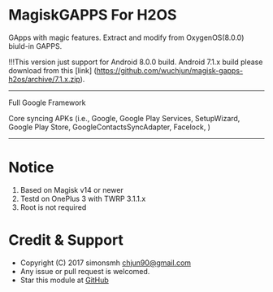 # MagiskGAPPS For H2OS
GApps with magic features. Extract and modify from OxygenOS(8.0.0) biuld-in GAPPS.

!!!This version just support for Android 8.0.0 build. 
Android 7.1.x build please download from this [link] (https://github.com/wuchjun/magisk-gapps-h2os/archive/7.1.x.zip).
***
Full Google Framework

Core syncing APKs (i.e., Google, Google Play Services, SetupWizard, Google Play Store, GoogleContactsSyncAdapter, Facelock, )

***
# Notice
1. Based on Magisk v14 or newer
2. Testd on OnePlus 3 with TWRP 3.1.1.x
3. Root is not required


# Credit & Support

* Copyright (C) 2017 simonsmh <chjun90@gmail.com>
* Any issue or pull request is welcomed.
* Star this module at [GitHub](https://github.com/Magisk-Modules-Repo/magisk-gapps-h2os)